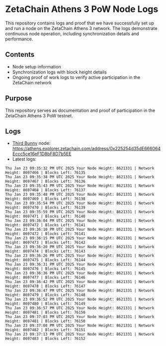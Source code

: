 # ZetaChain Athens 3 PoW Node Logs
This repository contains logs and proof that we have successfully set up and run a node on the ZetaChain Athens 3 network. The logs demonstrate continuous node operation, including synchronization details and performance.

## Contents
- Node setup information
- Synchronization logs with block height details
- Ongoing proof of work logs to verify active participation in the ZetaChain network

## Purpose
This repository serves as documentation and proof of participation in the ZetaChain Athens 3 PoW testnet.

## Logs

- [Third Bunny](https://thirdbunny.xyz/) node: https://athens.explorer.zetachain.com/address/0x225254d35dE666064Eccc5ce16eF1D8bF8D7b5EE
- Latest logs:
```
Thu Jan 23 09:35:32 PM UTC 2025 Your Node Height: 8621331 | Network Height: 8697466 | Blocks Left: 76135
Thu Jan 23 09:35:38 PM UTC 2025 Your Node Height: 8621331 | Network Height: 8697467 | Blocks Left: 76136
Thu Jan 23 09:35:43 PM UTC 2025 Your Node Height: 8621331 | Network Height: 8697468 | Blocks Left: 76137
Thu Jan 23 09:35:48 PM UTC 2025 Your Node Height: 8621331 | Network Height: 8697469 | Blocks Left: 76138
Thu Jan 23 09:35:54 PM UTC 2025 Your Node Height: 8621331 | Network Height: 8697470 | Blocks Left: 76139
Thu Jan 23 09:35:59 PM UTC 2025 Your Node Height: 8621331 | Network Height: 8697471 | Blocks Left: 76140
Thu Jan 23 09:36:04 PM UTC 2025 Your Node Height: 8621331 | Network Height: 8697472 | Blocks Left: 76141
Thu Jan 23 09:36:10 PM UTC 2025 Your Node Height: 8621331 | Network Height: 8697472 | Blocks Left: 76141
Thu Jan 23 09:36:15 PM UTC 2025 Your Node Height: 8621331 | Network Height: 8697473 | Blocks Left: 76142
Thu Jan 23 09:36:20 PM UTC 2025 Your Node Height: 8621331 | Network Height: 8697474 | Blocks Left: 76143
Thu Jan 23 09:36:26 PM UTC 2025 Your Node Height: 8621331 | Network Height: 8697475 | Blocks Left: 76144
Thu Jan 23 09:36:31 PM UTC 2025 Your Node Height: 8621331 | Network Height: 8697476 | Blocks Left: 76145
Thu Jan 23 09:36:36 PM UTC 2025 Your Node Height: 8621331 | Network Height: 8697477 | Blocks Left: 76146
Thu Jan 23 09:36:42 PM UTC 2025 Your Node Height: 8621331 | Network Height: 8697478 | Blocks Left: 76147
Thu Jan 23 09:36:47 PM UTC 2025 Your Node Height: 8621331 | Network Height: 8697479 | Blocks Left: 76148
Thu Jan 23 09:36:52 PM UTC 2025 Your Node Height: 8621331 | Network Height: 8697480 | Blocks Left: 76149
Thu Jan 23 09:36:57 PM UTC 2025 Your Node Height: 8621331 | Network Height: 8697481 | Blocks Left: 76150
Thu Jan 23 09:37:03 PM UTC 2025 Your Node Height: 8621331 | Network Height: 8697481 | Blocks Left: 76150
Thu Jan 23 09:37:08 PM UTC 2025 Your Node Height: 8621331 | Network Height: 8697482 | Blocks Left: 76151
Thu Jan 23 09:37:13 PM UTC 2025 Your Node Height: 8621331 | Network Height: 8697483 | Blocks Left: 76152
```
